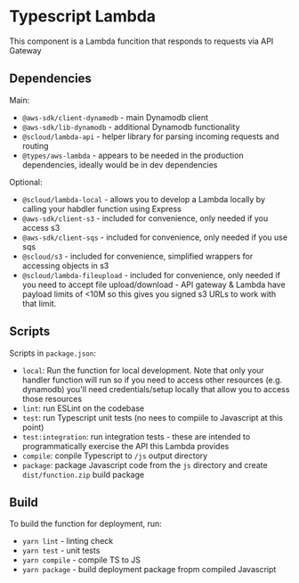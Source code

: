 # Typescript Lambda

This component is a Lambda funcition that responds to requests via API Gateway

## Dependencies

Main:

* `@aws-sdk/client-dynamodb` - main Dynamodb client
* `@aws-sdk/lib-dynamodb` - additional Dynamodb functionality
* `@scloud/lambda-api` - helper library for parsing incoming requests and routing
* `@types/aws-lambda` - appears to be needed in the production dependencies, ideally would be in dev dependencies

Optional:

* `@scloud/lambda-local` - allows you to develop a Lambda locally by calling your habdler function using Express
* `@aws-sdk/client-s3` - included for convenience, only needed if you access s3
* `@aws-sdk/client-sqs` - included for convenience, only needed if you use sqs
* `@scloud/s3` - included for convenience, simplified wrappers for accessing objects in s3
* `@scloud/lambda-fileupload` - included for convenience, only needed if you need to accept file upload/download - API gateway & Lambda have payload limits of <10M so this gives you signed s3 URLs to work with that limit.

## Scripts

Scripts in `package.json`:

* `local`: Run the function for local development. Note that only your handler function will run so if you need to access other resources (e.g. dynamodb) you'll need credentials/setup locally that allow you to access those resources
* `lint`: run ESLint on the codebase
* `test`: run Typescript unit tests (no nees to compiile to Javascript at this point)
* `test:integration`: run integration tests - these are intended to programmatically exercise the API this Lambda provides
* `compile`: conpile Typescript to `/js` output directory
* `package`: package Javascript code from the `js` directory and create `dist/function.zip` build package

## Build

To build the function for deployment, run:

* `yarn lint` - linting check
* `yarn test` - unit tests
* `yarn compile` - compile TS to JS
* `yarn package` - build deployment package fropm compiled Javascript
